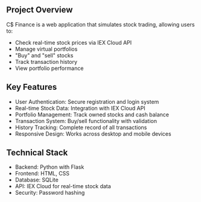 ## Project Overview
C$ Finance is a web application that simulates stock trading, allowing users to:
- Check real-time stock prices via IEX Cloud API
- Manage virtual portfolios
- "Buy" and "sell" stocks
- Track transaction history
- View portfolio performance

## Key Features
- User Authentication: Secure registration and login system
- Real-time Stock Data: Integration with IEX Cloud API
- Portfolio Management: Track owned stocks and cash balance
- Transaction System: Buy/sell functionality with validation
- History Tracking: Complete record of all transactions
- Responsive Design: Works across desktop and mobile devices

## Technical Stack
- Backend: Python with Flask
- Frontend: HTML, CSS
- Database: SQLite 
- API: IEX Cloud for real-time stock data
- Security: Password hashing
